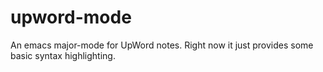 upword-mode
===========

An emacs major-mode for UpWord notes.  Right now it just provides some
basic syntax highlighting.
